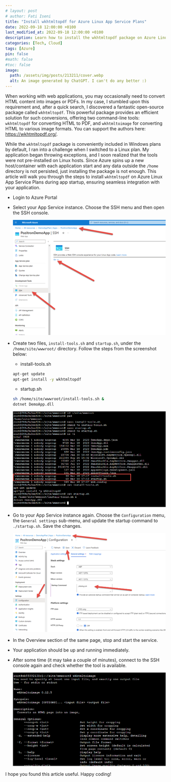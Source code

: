 ```yaml
---
# layout: post
# author: Fati Iseni
title: "Install wkhtmltopdf for Azure Linux App Service Plans"
date: 2022-09-18 12:00:00 +0100
last_modified_at: 2022-09-18 12:00:00 +0100
description: Learn how to install the wkhtmltopdf package on Azure Linux App Service Plans during app startup, enabling HTML-to-PDF and HTML-to-image conversion features for your web applications running on Linux-based hosts.
categories: [Tech, Cloud]
tags: [Azure]
pin: false
#math: false
#toc: false
image:
  path: /assets/img/posts/213211/cover.webp
  alt: An image generated by ChatGPT. I can't do any better :)
---
```

When working with web applications, you may occasionally need to convert HTML content into images or PDFs. In my case, I stumbled upon this requirement and, after a quick search, I discovered a fantastic open-source package called `wkhtmltopdf`. This powerful package provides an efficient solution for such conversions, offering two command-line tools: `wkhtmltopdf` for converting HTML to PDF, and `wkhtmltoimage` for converting HTML to various image formats. You can support the authors here: https://wkhtmltopdf.org/.

While the `wkhtmltopdf` package is conveniently included in Windows plans by default, I ran into a challenge when I switched to a Linux plan. My application began throwing exceptions, and I soon realized that the tools were not pre-installed on Linux hosts. Since Azure spins up a new host/container with each application start and any data outside the `/home` directory is not persisted, just installing the package is not enough. This article will walk you through the steps to install `wkhtmltopdf` on Azure Linux App Service Plans during app startup, ensuring seamless integration with your application.

- Login to Azure Portal
- Select your App Service instance. Choose the SSH menu and then open the SSH console.

  ![Image1](/assets/img/posts/wkhtmltopdf/image-1.png)

- Create two files, `install-tools.sh` and `startup.sh`, under the `/home/site/wwwroot/` directory. Follow the steps from the screenshot below:
  - install-tools.sh
  ```sh
  apt-get update
  apt-get install -y wkhtmltopdf
  ```
  - startup.sh
  ```sh
  sh /home/site/wwwroot/install-tools.sh &
  dotnet DemoApp.dll
  ```
  ![Image2](/assets/img/posts/wkhtmltopdf/image-2.png)

- Go to your App Service instance again. Choose the `Configuration` menu, the `General settings` sub-menu, and update the startup command to `./startup.sh`. Save the changes.

  ![Image3](/assets/img/posts/wkhtmltopdf/image-3.png)

- In the Overview section of the same page, stop and start the service.
- Your application should be up and running immediately.
- After some time (it may take a couple of minutes), connect to the SSH console again and check whether the tool is available.

  ![Image4](/assets/img/posts/wkhtmltopdf/image-4.png)

I hope you found this article useful. Happy coding!